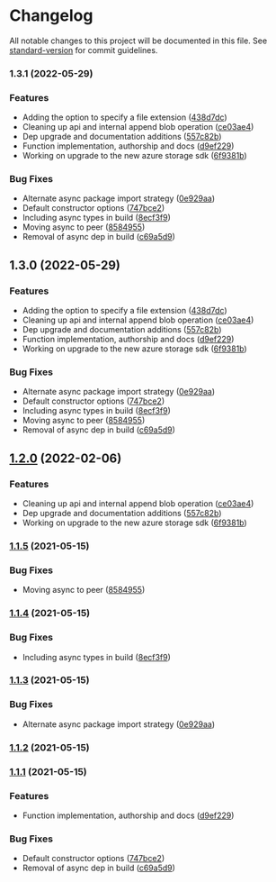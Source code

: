 # Changelog

All notable changes to this project will be documented in this file. See [standard-version](https://github.com/conventional-changelog/standard-version) for commit guidelines.

### 1.3.1 (2022-05-29)


### Features

* Adding the option to specify a file extension ([438d7dc](https://github.com/agmoss/winston-azure-blob/commit/438d7dc6ad9dfc9425f79f65d439605c238cc5e7))
* Cleaning up api and internal append blob operation ([ce03ae4](https://github.com/agmoss/winston-azure-blob/commit/ce03ae485e6bd14a313267309c610643b148e550))
* Dep upgrade and documentation additions ([557c82b](https://github.com/agmoss/winston-azure-blob/commit/557c82b638e9f2e16f0d852040627496df16f91f))
* Function implementation, authorship and docs ([d9ef229](https://github.com/agmoss/winston-azure-blob/commit/d9ef2292505e69a2e3abe35a67bf5856c002166d))
* Working on upgrade to the new azure storage sdk ([6f9381b](https://github.com/agmoss/winston-azure-blob/commit/6f9381b83e9a954035fb3d22e2cde29dd910a3eb))


### Bug Fixes

* Alternate async package import strategy ([0e929aa](https://github.com/agmoss/winston-azure-blob/commit/0e929aa922cc8e497aaba27a18e78fdf863321cd))
* Default constructor options ([747bce2](https://github.com/agmoss/winston-azure-blob/commit/747bce21f4d21b52b61a4cdc7ba282b15b04803e))
* Including async types in build ([8ecf3f9](https://github.com/agmoss/winston-azure-blob/commit/8ecf3f9f382abdabc6edd5d5ec844707f2458ec2))
* Moving async to peer ([8584955](https://github.com/agmoss/winston-azure-blob/commit/85849552af6b687bf3d9eb47afa08142fd42cd1b))
* Removal of async dep in build ([c69a5d9](https://github.com/agmoss/winston-azure-blob/commit/c69a5d9acc6b10a4929f5aa3afd0177aac3e00e4))

## 1.3.0 (2022-05-29)


### Features

* Adding the option to specify a file extension ([438d7dc](https://github.com/agmoss/winston-azure-blob/commit/438d7dc6ad9dfc9425f79f65d439605c238cc5e7))
* Cleaning up api and internal append blob operation ([ce03ae4](https://github.com/agmoss/winston-azure-blob/commit/ce03ae485e6bd14a313267309c610643b148e550))
* Dep upgrade and documentation additions ([557c82b](https://github.com/agmoss/winston-azure-blob/commit/557c82b638e9f2e16f0d852040627496df16f91f))
* Function implementation, authorship and docs ([d9ef229](https://github.com/agmoss/winston-azure-blob/commit/d9ef2292505e69a2e3abe35a67bf5856c002166d))
* Working on upgrade to the new azure storage sdk ([6f9381b](https://github.com/agmoss/winston-azure-blob/commit/6f9381b83e9a954035fb3d22e2cde29dd910a3eb))


### Bug Fixes

* Alternate async package import strategy ([0e929aa](https://github.com/agmoss/winston-azure-blob/commit/0e929aa922cc8e497aaba27a18e78fdf863321cd))
* Default constructor options ([747bce2](https://github.com/agmoss/winston-azure-blob/commit/747bce21f4d21b52b61a4cdc7ba282b15b04803e))
* Including async types in build ([8ecf3f9](https://github.com/agmoss/winston-azure-blob/commit/8ecf3f9f382abdabc6edd5d5ec844707f2458ec2))
* Moving async to peer ([8584955](https://github.com/agmoss/winston-azure-blob/commit/85849552af6b687bf3d9eb47afa08142fd42cd1b))
* Removal of async dep in build ([c69a5d9](https://github.com/agmoss/winston-azure-blob/commit/c69a5d9acc6b10a4929f5aa3afd0177aac3e00e4))

## [1.2.0](https://github.com/agmoss/winston-azure-blob/compare/v1.1.5...v1.2.0) (2022-02-06)


### Features

* Cleaning up api and internal append blob operation ([ce03ae4](https://github.com/agmoss/winston-azure-blob/commit/ce03ae485e6bd14a313267309c610643b148e550))
* Dep upgrade and documentation additions ([557c82b](https://github.com/agmoss/winston-azure-blob/commit/557c82b638e9f2e16f0d852040627496df16f91f))
* Working on upgrade to the new azure storage sdk ([6f9381b](https://github.com/agmoss/winston-azure-blob/commit/6f9381b83e9a954035fb3d22e2cde29dd910a3eb))

### [1.1.5](https://github.com/agmoss/winston-azure-blob/compare/v1.1.4...v1.1.5) (2021-05-15)


### Bug Fixes

* Moving async to peer ([8584955](https://github.com/agmoss/winston-azure-blob/commit/85849552af6b687bf3d9eb47afa08142fd42cd1b))

### [1.1.4](https://github.com/agmoss/winston-azure-blob/compare/v1.1.3...v1.1.4) (2021-05-15)


### Bug Fixes

* Including async types in build ([8ecf3f9](https://github.com/agmoss/winston-azure-blob/commit/8ecf3f9f382abdabc6edd5d5ec844707f2458ec2))

### [1.1.3](https://github.com/agmoss/winston-azure-blob/compare/v1.1.2...v1.1.3) (2021-05-15)


### Bug Fixes

* Alternate async package import strategy ([0e929aa](https://github.com/agmoss/winston-azure-blob/commit/0e929aa922cc8e497aaba27a18e78fdf863321cd))

### [1.1.2](https://github.com/agmoss/winston-azure-blob/compare/v1.1.1...v1.1.2) (2021-05-15)

### [1.1.1](https://github.com/agmoss/winston-azure-blob/compare/v0.0.0...v1.1.1) (2021-05-15)


### Features

* Function implementation, authorship and docs ([d9ef229](https://github.com/agmoss/winston-azure-blob/commit/d9ef2292505e69a2e3abe35a67bf5856c002166d))


### Bug Fixes

* Default constructor options ([747bce2](https://github.com/agmoss/winston-azure-blob/commit/747bce21f4d21b52b61a4cdc7ba282b15b04803e))
* Removal of async dep in build ([c69a5d9](https://github.com/agmoss/winston-azure-blob/commit/c69a5d9acc6b10a4929f5aa3afd0177aac3e00e4))
